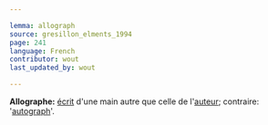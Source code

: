```yaml
---

lemma: allograph
source: gresillon_elments_1994
page: 241
language: French
contributor: wout
last_updated_by: wout

---
```


**Allographe:** [écrit](writingProduct.html) d'une main autre que celle de l'[auteur](author.html); contraire: '[autograph](holograph.html)'.

